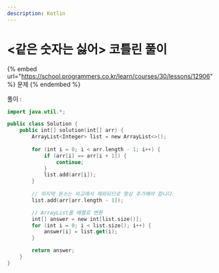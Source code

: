 ```yaml
---
description: Kotlin
---
```


# <같은 숫자는 싫어> 코틀린 풀이

{% embed url="https://school.programmers.co.kr/learn/courses/30/lessons/12906" %}
문제
{% endembed %}

풀이 :

```kotlin
import java.util.*;

public class Solution {
    public int[] solution(int[] arr) {
        ArrayList<Integer> list = new ArrayList<>();
        
        for (int i = 0; i < arr.length - 1; i++) {
            if (arr[i] == arr[i + 1]) {
                continue;
            }
            list.add(arr[i]);
        }
        
        // 마지막 원소는 비교에서 제외되므로 항상 추가해야 합니다.
        list.add(arr[arr.length - 1]);

        // ArrayList를 배열로 변환
        int[] answer = new int[list.size()];
        for (int i = 0; i < list.size(); i++) {
            answer[i] = list.get(i);
        }

        return answer;
    }
}
```
